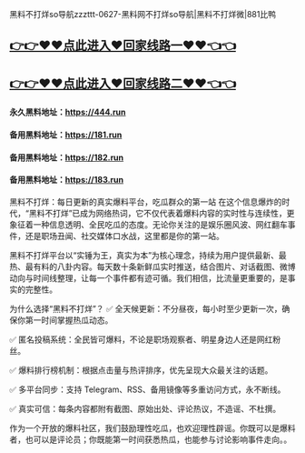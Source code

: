 黑料不打烊so导航zzzttt-0627-黑料网不打烊so导航|黑料不打烊微|881比鸭

## [👉👉♥♥点此进入♥回家线路一♥♥👈👈](https://unpkg.com/182run/index.html)
## [👉👉♥♥点此进入♥回家线路二♥♥👈👈](https://unpkg.com/182-1run/index.html)

#### 永久黑料地址：https://444.run
#### 备用黑料地址：https://181.run
#### 备用黑料地址：https://182.run
#### 备用黑料地址：https://183.run

黑料不打烊：每日更新的真实爆料平台，吃瓜群众的第一站
在这个信息爆炸的时代，“黑料不打烊”已成为网络热词，它不仅代表着爆料内容的实时性与连续性，更象征着一种信息透明、全民吃瓜的态度。无论你关注的是娱乐圈风波、网红翻车事件，还是职场丑闻、社交媒体口水战，这里都是你的第一站。

黑料不打烊平台以“实锤为王，真实为本”为核心理念，持续为用户提供最新、最热、最有料的八卦内容。每天数十条新鲜瓜实时推送，结合图片、对话截图、微博动向与时间线整理，让每一个事件都有迹可循。我们相信，比流量更重要的，是事实的完整性。

为什么选择“黑料不打烊”？
✅ 全天候更新：不分昼夜，每小时至少更新一次，确保你第一时间掌握热瓜动态。

✅ 匿名投稿系统：全民皆可爆料，不论是职场观察者、明星身边人还是网红粉丝。

✅ 爆料排行榜机制：根据点击量与热评排序，优先呈现大众最关注的话题。

✅ 多平台同步：支持 Telegram、RSS、备用镜像等多重访问方式，永不断线。

✅ 真实可信：每条内容都附有截图、原始出处、评论热议，不造谣、不杜撰。

作为一个开放的爆料社区，我们鼓励理性吃瓜，也欢迎理性辟谣。你既可以是爆料者，也可以是评论员；你既能第一时间获悉热瓜，也能参与讨论影响事件走向。。

